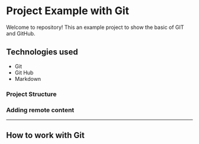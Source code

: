 #  Project Example with Git

Welcome to repository! This an example project to show the basic of GIT and GitHub.

## Technologies used

- Git
- Git Hub
- Markdown

### Project Structure

### Adding remote content

----

## How to work with Git
